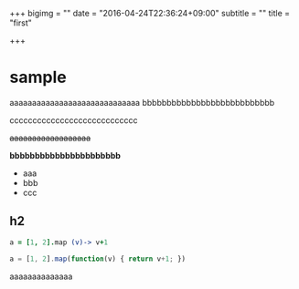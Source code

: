 +++
bigimg = ""
date = "2016-04-24T22:36:24+09:00"
subtitle = ""
title = "first"

+++

# sample

aaaaaaaaaaaaaaaaaaaaaaaaaaaaa
bbbbbbbbbbbbbbbbbbbbbbbbbbb

cccccccccccccccccccccccccccc

~~aaaaaaaaaaaaaaaaaa~~

__bbbbbbbbbbbbbbbbbbbbbb__


- aaa
- bbb
- ccc


## h2

```coffee
a = [1, 2].map (v)-> v+1
```

```js
a = [1, 2].map(function(v) { return v+1; })
```

aaaaaaaaaaaaaa
